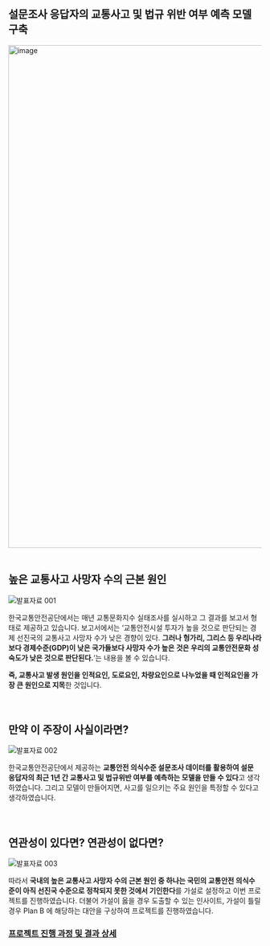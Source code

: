 ## 설문조사 응답자의 교통사고 및 법규 위반 여부 예측 모델 구축
<img width="1000" alt="image" src="https://user-images.githubusercontent.com/66727848/145807695-53622f1f-7203-4c2f-9f7f-1d2587782f4b.png">
</br></br>

## 높은 교통사고 사망자 수의 근본 원인
![발표자료 001](https://user-images.githubusercontent.com/66727848/145789681-c59aea60-0e74-4dc2-9bae-0ae41bdb73bd.jpeg)

한국교통안전공단에서는 매년 교통문화지수 실태조사를 실시하고 그 결과를 보고서 형태로 제공하고 있습니다. 보고서에서는 ‘교통안전시설 투자가 높을 것으로 판단되는 경제 선진국의 교통사고 사망자 수가 낮은 경향이 있다. **그러나 헝가리, 그리스 등 우리나라보다 경제수준(GDP)이 낮은 국가들보다 사망자 수가 높은 것은 우리의 교통안전문화 성숙도가 낮은 것으로 판단된다.**’는 내용을 볼 수 있습니다.

**즉, 교통사고 발생 원인을 인적요인, 도로요인, 차량요인으로 나누었을 때 인적요인을 가장 큰 원인으로 지목**한 것입니다.
</br></br></br>

## 만약 이 주장이 사실이라면?
![발표자료 002](https://user-images.githubusercontent.com/66727848/145804941-f3bfbc6c-50d0-4868-b879-0bef87110d5f.jpeg)

한국교통안전공단에서 제공하는 **교통안전 의식수준 설문조사 데이터를 활용하여 설문 응답자의 최근 1년 간 교통사고 및 법규위반 여부를 예측하는 모델을 만들 수 있다**고 생각하였습니다. 그리고 모델이 만들어지면, 사고를 일으키는 주요 원인을 특정할 수 있다고 생각하였습니다.
</br></br></br>

## 연관성이 있다면? 연관성이 없다면?
![발표자료 003](https://user-images.githubusercontent.com/66727848/145804953-6c44c40c-16a3-4a3c-81b3-e0ba851f56f9.jpeg)

따라서 **국내의 높은 교통사고 사망자 수의 근본 원인 중 하나는 국민의 교통안전 의식수준이 아직 선진국 수준으로 정착되지 못한 것에서 기인한다**를 가설로 설정하고 이번 프로젝트를 진행하였습니다. 더불어 가설이 옳을 경우 도출할 수 있는 인사이트, 가설이 틀릴 경우 Plan B 에 해당하는 대안을 구상하여 프로젝트를 진행하였습니다.


### [프로젝트 진행 과정 및 결과 상세](https://drive.google.com/file/d/1jmsDmAoi7nKDI0FHEvHd3DyTCv9O-FVj/view?usp=sharing)
